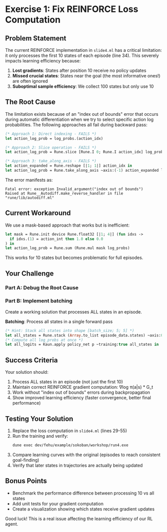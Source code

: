 # Exercise 1: Fix REINFORCE Loss Computation

## Problem Statement

The current REINFORCE implementation in `slide4.ml` has a critical limitation: it only processes the first 10 states of each episode (line 34). This severely impacts learning efficiency because:

1. **Lost gradients**: States after position 10 receive no policy updates
2. **Missed crucial states**: States near the goal (the most informative ones!) are often ignored
3. **Suboptimal sample efficiency**: We collect 100 states but only use 10

## The Root Cause

The limitation exists because of an "index out of bounds" error that occurs during automatic differentiation when we try to select specific action log probabilities. The following approaches all fail during backward pass:

```ocaml
(* Approach 1: Direct indexing - FAILS *)
let action_log_prob = log_probs.(action_idx)

(* Approach 2: Slice operation - FAILS *)
let action_log_prob = Rune.slice [Rune.I 0; Rune.I action_idx] log_probs

(* Approach 3: take_along_axis - FAILS *)
let action_expanded = Rune.reshape [|1; 1|] action_idx in
let action_log_prob = Rune.take_along_axis ~axis:(-1) action_expanded log_probs
```

The error manifests as:
```
Fatal error: exception Invalid_argument("index out of bounds")
Raised at Rune__Autodiff.make_reverse_handler in file "rune/lib/autodiff.ml"
```

## Current Workaround

We use a mask-based approach that works but is inefficient:

```ocaml
let mask = Rune.init device Rune.float32 [|1; 4|] (fun idxs ->
  if idxs.(1) = action_int then 1.0 else 0.0
) in
let action_log_prob = Rune.sum (Rune.mul mask log_probs)
```

This works for 10 states but becomes problematic for full episodes.

## Your Challenge

### Part A: Debug the Root Cause

### Part B: Implement batching
Create a working solution that processes ALL states in an episode.

**Batching**: Process all states in a single forward pass
   ```ocaml
   (* Hint: Stack all states into shape [batch_size; 5; 5] *)
   let all_states = Rune.stack (Array.to_list episode_data.states) ~axis:0 in
   (* Compute all log_probs at once *)
   let all_logits = Kaun.apply policy_net p ~training:true all_states in
   ```

## Success Criteria

Your solution should:
1. Process ALL states in an episode (not just the first 10)
2. Maintain correct REINFORCE gradient computation: ∇log π(a|s) * G_t
3. Work without "index out of bounds" errors during backpropagation
4. Show improved learning efficiency (faster convergence, better final performance)

## Testing Your Solution

1. Replace the loss computation in `slide4.ml` (lines 29-55)
2. Run the training and verify:
   ```bash
   dune exec dev/fehu/example/sokoban/workshop/run4.exe
   ```
3. Compare learning curves with the original (episodes to reach consistent goal-finding)
4. Verify that later states in trajectories are actually being updated

## Bonus Points

- Benchmark the performance difference between processing 10 vs all states
- Add unit tests for your gradient computation
- Create a visualization showing which states receive gradient updates

Good luck! This is a real issue affecting the learning efficiency of our RL agent.